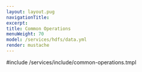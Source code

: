 ```yaml
---
layout: layout.pug
navigationTitle:
excerpt:
title: Common Operations
menuWeight: 70
model: /services/hdfs/data.yml
render: mustache
---
```


<!-- Imported from https://github.com/mesosphere/dcos-commons.git:sdk-0.40 -->


#include /services/include/common-operations.tmpl
